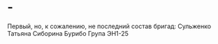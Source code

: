 # -
Первый, но, к сожалению, не последний
состав бригад:
Сульженко Татьяна
Сиборина
Бурибо
Група ЭН1-25
